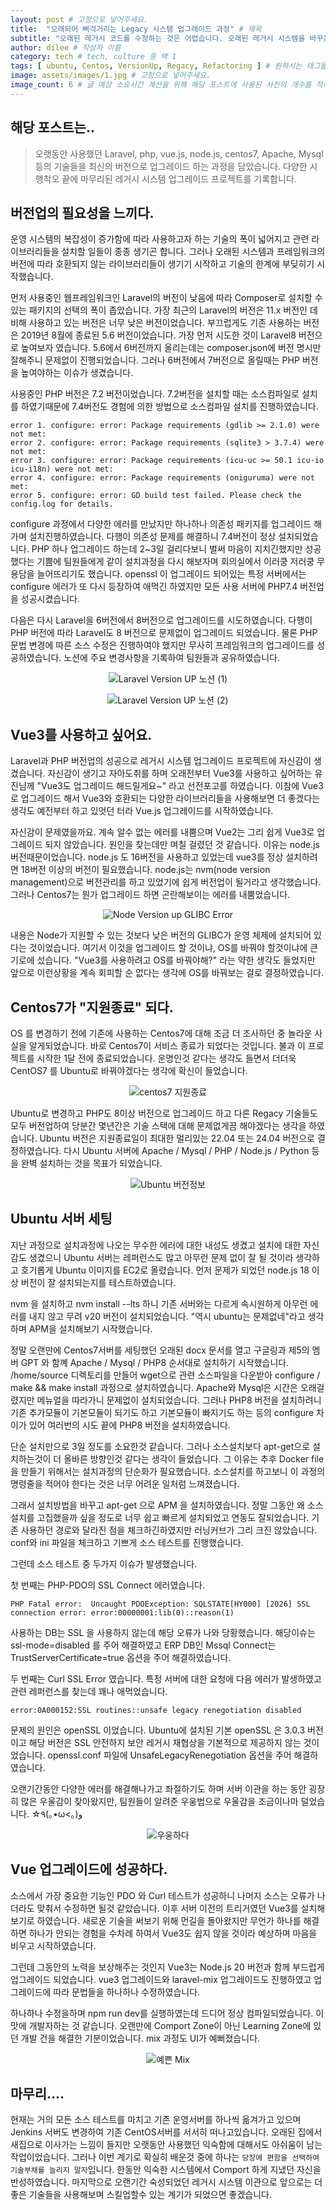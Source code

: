 ```yaml
---
layout: post # 고정으로 넣어주세요.
title:  "오래되어 삐걱거리는 Legacy 시스템 업그레이드 과정" # 제목
subtitle: "오래된 레거시 코드를 수정하는 것은 어렵습니다. 오래된 레거시 시스템을 바꾸는 것은 더 어렵습니다. 사용하고 있는 오래된 시스템을 더 오래되고 고장나기 전에 최신의 시스템으로 업그레이드 한 경험을 기술하였습니다." # 소제목으로 글 목록에서 타이틀 아래에 표기됩니다.
author: dilee # 작성자 이름
category: tech # tech, culture 중 택 1
tags: [ ubuntu, Centos, VersionUp, Regacy, Refactoring ] # 원하시는 태그들을 2~6개 넣어주세요. (띄어쓰기 X)
image: assets/images/1.jpg # 고정으로 넣어주세요.
image_count: 6 # 글 예상 소요시간 계산을 위해 해당 포스트에 사용된 사진의 개수를 적어주세요.
---
```


<!--
개요와 중제목 사이에는 한줄 띄워주시고, 중제목과 중제목 사이에는 두줄 띄워주세요.
문단을 나눌때는 한줄 띄워주세요.
-->

## 해당 포스트는..
> 오랫동안 사용했던 Laravel, php, vue.js, node.js, centos7, Apache, Mysql 등의 기술들을 최신의 버전으로 업그레이드 하는 과정을 담았습니다. 다양한 시행착오 끝에 마무리된 레거시 시스템 업그레이드 프로젝트를 기록합니다.

## 버전업의 필요성을 느끼다.
운영 시스템의 복잡성이 증가함에 따라 사용하고자 하는 기술의 폭이 넓어지고 관련 라이브러리들을 설치할 일들이 종종 생기곤 합니다. 그러나 오래된 시스템과 프레임워크의 버전에 따라 호환되지 않는 라이브러리들이 생기기 시작하고 기술의 한계에 부딪히기 시작했습니다.

먼저 사용중인 웹프레임워크인 Laravel의 버전이 낮음에 따라 Composer로 설치할 수 있는 패키지의 선택의 폭이 좁았습니다. 가장 최근의 Laravel의 버전은 11.x 버전인 데 비해 사용하고 있는 버전은 너무 낮은 버전이었습니다. 부끄럽게도 기존 사용하는 버전은 2019년 8월에 종료된 5.6 버전이었습니다. 가장 먼저 시도한 것이 Laravel8 버전으로 높여보자 였습니다. 5.6에서 6버전까지 올리는데는
composer.json에 버전 명시만 잘해주니 문제없이 진행되었습니다. 그러나 6버전에서 7버전으로 올릴때는 PHP 버전을 높여야하는 이슈가 생겼습니다.

사용중인 PHP 버전은 7.2 버전이었습니다. 7.2버전을 설치할 때는 소스컴파일로 설치를 하였기때문에 7.4버전도 경험에 의한 방법으로 소스컴파일 설치를 진행하였습니다.
```
error 1. configure: error: Package requirements (gdlib >= 2.1.0) were not met:
error 2. configure: error: Package requirements (sqlite3 > 3.7.4) were not met:
error 3. configure: error: Package requirements (icu-uc >= 50.1 icu-io icu-i18n) were not met:
error 4. configure: error: Package requirements (oniguruma) were not met:
error 5. configure: error: GD build test failed. Please check the config.log for details.
```
configure 과정에서 다양한 에러를 만났지만 하나하나 의존성 패키지를 업그레이드 해가며 설치진행하였습니다. 다행이 의존성 문제를 해결하니 7.4버전이 정상 설치되었습니다. PHP 하나 업그레이드 하는데 2~3일 걸리다보니 벌써 마음이 지치긴했지만 성공했다는 기쁨에 팀원들에게 같이 설치과정을 다시 해보자며 회의실에서 이러쿵 저러쿵 무용담을 늘어뜨리기도 했습니다. openssl 이 업그레이드 되어있는 특정 서버에서는 configure 에러가 또 다시 등장하여 애먹긴 하였지만 모든 사용 서버에 PHP7.4 버전업을 성공시켰습니다.

다음은 다시 Laravel을 6버전에서 8버전으로 업그레이드를 시도하였습니다. 다행이 PHP 버전에 따라 Laravel도 8 버전으로 문제없이 업그레이드 되었습니다. 물론 PHP 문법 변경에 따른 소스 수정은 진행하여야 했지만 무사히 프레임워크의 업그레이드를 성공하였습니다. 노션에 주요 변경사항을 기록하여 팀원들과 공유하였습니다.

<p style="text-align: center;">
  <img src="/boosters-tech-blog/assets/images/2024-09/post8-change-regacy-refactoring(1).png" alt="Laravel Version UP 노션 (1)">
</p>
<p style="text-align: center;">
  <img src="/boosters-tech-blog/assets/images/2024-09/post8-change-regacy-refactoring(2).png" alt="Laravel Version UP 노션 (2)">
</p>


## Vue3를 사용하고 싶어요.

Laravel과 PHP 버전업의 성공으로 레거시 시스템 업그레이드 프로젝트에 자신감이 생겼습니다. 자신감이 생기고 자아도취를 하며 오래전부터 Vue3를 사용하고 싶어하는 유진님께 "Vue3도 업그레이드 해드릴게요~" 라고 선전포고를 하였습니다. 이참에 Vue3로 업그레이드 해서 Vue3와 호환되는 다양한 라이브러리들을 사용해보면 더 좋겠다는 생각도 예전부터 하고 있엇던 터라 Vue.js 업그레이드를 시작하였습니다.

자신감이 문제였을까요. 계속 알수 없는 에러를 내뿜으며 Vue2는 그리 쉽게 Vue3로 업그레이드 되지 않았습니다. 원인을 찾는데만 며칠 걸렸던 것 같습니다. 이유는 node.js 버전때문이었습니다. node.js 도 16버전을 사용하고 있었는데 vue3를 정상 설치하려면 18버전 이상의 버전이 필요했습니다. node.js는 nvm(node version management)으로 버전관리를 하고 있었기에 쉽게 버전업이 될거라고 생각했습니다. 그러나 Centos7는 뭔가 업그레이드 하면 곤란해보이는 에러를 내뿜었습니다.

<p style="text-align: center;">
  <img src="/boosters-tech-blog/assets/images/2024-09/post8-change-regacy-refactoring(3).png" alt="Node Version up GLIBC Error">
</p>

내용은 Node가 지원할 수 있는 것보다 낮은 버전의 GLIBC가 운영 체제에 설치되어 있다는 것이었습니다. 여기서 이것을 업그레이드 할 것이냐, OS를 바꿔야 할것이냐에 큰 기로에 섰습니다. "Vue3를 사용하려고 OS를 바꿔야해?" 라는 약한 생각도 들었지만 앞으로 이런상황을 계속 회피할 순 없다는 생각에 OS를 바꿔보는 걸로 결정하였습니다.

## Centos7가 "지원종료" 되다.
OS 를 변경하기 전에 기존에 사용하는 Centos7에 대해 조금 더 조사하던 중 놀라운 사실을 알게되었습니다. 바로 Centos7이 서비스 종료가 되었다는 것입니다. 불과 이 프로젝트를 시작한 1달 전에 종료되었습니다. 운명인것 같다는 생각도 들면서 더더욱 CentOS7 를 Ubuntu로 바꿔야겠다는 생각에 확신이 들었습니다.

<p style="text-align: center;">
  <img src="/boosters-tech-blog/assets/images/2024-09/post8-change-regacy-refactoring(4).png" alt="centos7 지원종료">
</p>

Ubuntu로 변경하고 PHP도 8이상 버전으로 업그레이드 하고 다른 Regacy 기술들도 모두 버전업하여 당분간 몇년간은 기술 스택에 대해 문제없게끔 해야겠다는 생각을 하였습니다. Ubuntu 버전은 지원종료일이 최대한 멀리있는 22.04 또는 24.04 버전으로 결정하였습니다. 다시 Ubuntu 서버에 Apache / Mysql / PHP / Node.js / Python 등을 완벽 설치하는 것을 목표가 되었습니다.

<p style="text-align: center;">
  <img src="/boosters-tech-blog/assets/images/2024-09/post8-change-regacy-refactoring(5).png" alt="Ubuntu 버전정보">
</p>


## Ubuntu 서버 세팅
지난 과정으로 설치과정에 나오는 무수한 에러에 대한 내성도 생겼고 설치에 대한 자신감도 생겼으니 Ubuntu 서버는 레퍼런스도 많고 아무런 문제 없이 잘 될 것이라 생각하고 호기롭게 Ubuntu 이미지를 EC2로 올렸습니다. 먼저 문제가 되었던 node.js 18 이상 버전이 잘 설치되는지를 테스트하였습니다.

nvm 을 설치하고 nvm install --lts 하니 기존 서버와는 다르게 속시원하게 아무런 에러를 내지 않고 무려 v20 버전이 설치되었습니다. "역시 ubuntu는 문제없네"라고 생각하며 APM을 설치해보기 시작했습니다.

정말 오랜만에 Centos7서버를 세팅했던 오래된 docx 문서를 열고 구글링과 제5의 멤버 GPT 와 함꼐 Apache / Mysql / PHP8 순서대로 설치하기 시작했습니다. /home/source 디렉토리를 만들어 wget으로 관련 소스파일을 다운받아 configure / make && make install 과정으로 설치하였습니다. Apache와 Mysql은 시간은 오래걸렸지만 메뉴얼을 따라가니 문제없이 설치되었습니다. 그러나 PHP8 버전을 설치하려니 기존 추가모듈이 기본모듈이 되기도 하고 기본모듈이 빠지기도 하는 등의 configure 차이가 있어 여러번의 시도 끝에 PHP8 버전을 설치하였습니다.

단순 설치만으로 3일 정도를 소요한것 같습니다. 그러나 소스설치보다 apt-get으로 설치하는것이 더 올바른 방향인것 같다는 생각이 들었습니다. 그 이유는 추후 Docker file을 만들기 위해서는 설치과정의 단순화가 필요했습니다. 소스설치를 하고보니 이 과정의 명령줄을 적어야 한다는 것은 너무 어려운 일처럼 느껴졌습니다.

그래서 설치방법을 바꾸고 apt-get 으로 APM 을 설치하였습니다. 정말 그동안 왜 소스설치를 고집했을까 싶을 정도로 너무 쉽고 빠르게 설치되었고 연동도 잘되었습니다. 기존 사용하던 경로와 달라진 점을 체크하긴하였지만 러닝커브가 그리 크진 않았습니다. conf와 ini 파일을 체크하고 기쁘게 소스 테스트를 진행했습니다.

그런데 소스 테스트 중 두가지 이슈가 발생했습니다.

첫 번째는 PHP-PDO의 SSL Connect 에러였습니다.
```
PHP Fatal error:  Uncaught PDOException: SQLSTATE[HY000] [2026] SSL connection error: error:00000001:lib(0)::reason(1)
```
사용하는 DB는 SSL 을 사용하지 않는데 해당 오류가 나와 당황했습니다. 해당이슈는 ssl-mode=disabled 를 주어 해결하였고 ERP DB인 Mssql Connect는 TrustServerCertificate=true 옵션을 주어 해결하였습니다.

두 번째는 Curl SSL Error 였습니다.
특정 서버에 대한 요청에 다음 에러가 발생하였고 관련 레퍼런스를 찾는데 꽤나 애먹었습니다.
```
error:0A000152:SSL routines::unsafe legacy renegotiation disabled
```
문제의 원인은 openSSL 이었습니다. Ubuntu에 설치된 기본 openSSL 은 3.0.3 버전이고 해당 버전은 SSL 안전하지 보안 레거시 재협상을 기본적으로 제공하지 않는 것이었습니다. openssl.conf 파일에 UnsafeLegacyRenegotiation 옵션을 주어 해결하였습니다.

오랜기간동안 다양한 에러를 해결해나가고 좌절하기도 하며 서버 이관을 하는 동안 굉장히 많은 우울감이 찾아왔지만, 팀원들이 알려준 우웅법으로 우울감을 조금이나마 덜었습니다. ☆٩(｡•ω<｡)و
<p style="text-align: center;">
  <img src="/boosters-tech-blog/assets/images/2024-09/post8-change-regacy-refactoring(6).png" alt="우웅하다">
</p>


## Vue 업그레이드에 성공하다.
소스에서 가장 중요한 기능인 PDO 와 Curl 테스트가 성공하니 나머지 소스는 오류가 나더라도 맞춰서 수정하면 될것 같았습니다. 이후 서버 이전의 트리거였던 Vue3를 설치해보기로 하였습니다. 새로운 기술을 써보기 위해 먼길을 돌아왔지만 무언가 하나를 해결하면 하나가 안되는 경험을 수차례 하여서 Vue3도 쉽지 않을 것이라 예상하며 마음을 비우고 시작하였습니다.

그런데 그동안의 노력을 보상해주는 것인지 Vue3는 Node.js 20 버전과 함께 부드럽게 업그레이드 되었습니다. vue3 업그레이드와 laravel-mix 업그레이드도 진행하였고 업그레이드에 따라 문법들을 하나하나 수정하였습니다.

하나하나 수정을하며 npm run dev를 실행하였는데 드디어 정상 컴파일되었습니다. 이 맛에 개발자하는 것 같습니다. 오랜만에 Comport Zone이 아닌 Learning Zone에 있던 개발 건을 해결한 기분이었습니다. mix 과정도 UI가 예뻐졌습니다.

<p style="text-align: center;">
  <img src="/boosters-tech-blog/assets/images/2024-09/post8-change-regacy-refactoring(7).png" alt="예쁜 Mix">
</p>


## 마무리....
현재는 거의 모든 소스 테스트를 마치고 기존 운영서버를 하나씩 옮겨가고 있으며 Jenkins 서버도 변경하여 기존 CentOS서버를 서서히 떠나고있습니다. 오래된 집에서 새집으로 이사가는 느낌이 들지만 오랫동안 사용했던 익숙함에 대해서도 아쉬움이 남는 작업이었습니다. 그러나 이번 계기로 확실히 배운것 중에 하나는 `당장에 편함을 선택하여 기술부채를 늘리지 말자`입니다. 한동안 익숙한 시스템에서 Comport 하게 지냈던 자신을 반성하였습니다.
마지막으로 오랜기간 숙성되었던 레거시 시스템 이관으로 앞으로는 더 좋은 기술들을 사용해보며 스킬업할수 있는 계기가 되었으면 좋겠습니다.
